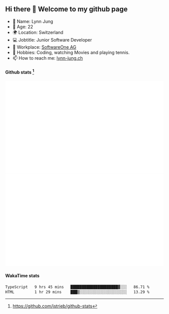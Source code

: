 ## Hi there 👋 Welcome to my github page

- 🧑 Name: Lynn Jung
- 🔞 Age: 22
- 🌍 Location: Switzerland
- 💻 Jobtitle: Junior Software Developer
- 🏢 Workplace: [SoftwareOne AG](https://www.softwareone.com/)
- 🎾 Hobbies: Coding, watching Movies and playing tennis.
- 📫 How to reach me: [lynn-jung.ch](https://lynn-jung.ch/)


#### Github stats [^1]
![](https://github.com/lynn-jung/github-stats/blob/master/generated/overview.svg)  ![](https://github.com/lynn-jung/github-stats/blob/master/generated/languages.svg)


#### WakaTime stats
<!--START_SECTION:waka-->

```text
TypeScript   9 hrs 45 mins   █████████████████████▓░░░   86.71 %
HTML         1 hr 29 mins    ███▒░░░░░░░░░░░░░░░░░░░░░   13.29 %
```

<!--END_SECTION:waka-->

[^1]: https://github.com/jstrieb/github-stats
